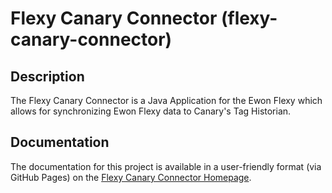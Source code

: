 # Flexy Canary Connector (flexy-canary-connector)

## Description

The Flexy Canary Connector is a Java Application for the Ewon Flexy which allows for synchronizing
Ewon Flexy data to Canary\'s Tag Historian.

## Documentation

The documentation for this project is available in a user-friendly format (via GitHub Pages) on the
[Flexy Canary Connector Homepage](https://hms-networks.github.io/flexy-canary-connector/).
